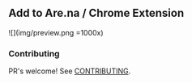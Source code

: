 ## Add to Are.na / Chrome Extension

![](img/preview.png =1000x)

### Contributing
PR's welcome! See [CONTRIBUTING](CONTRIBUTING.md).
